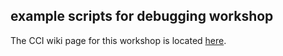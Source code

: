 ## example scripts for debugging workshop

The CCI wiki page for this workshop is located [here](https://wiki.cci.arts.ac.uk/books/technical-skills-workshops/page/17042024-debugging-code).
